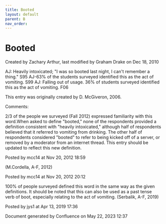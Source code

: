 ```yaml
---
title: Booted
layout: default
parent: B
nav_order:
---
```


# Booted

Created by  Zachary Arthur, last modified by  Graham Drake on Dec 18, 2010

AJ: Heavily intoxicated; &quot;I was so booted last night, I can't remember a thing.&quot; S95 AJ-63% of the students surveyed identified this as the act of vomiting. S99 AJ: Falling out of usage. 36% of students surveyed identified this as the act of vomiting. F06 

This entry was originally created by D. McGiveron, 2006.

Comments:

2/3 of the people we surveyed (Fall 2012) expressed familiarity with this word.When asked to define &quot;booted,&quot; none of the respondents provided a definition consistent with &quot;heavily intoxicated,&quot; although half of respondents believed that it referred to vomiting from drinking. The other half of respondents considered &quot;booted&quot; to refer to being kicked off of a server, or removed by a moderator from an internet thread. This entry should be updated to reflect this new definition. 

Posted by mcc14 at Nov 20, 2012 18:59

(M.Cordella, A-F, 2012)

Posted by mcc14 at Nov 20, 2012 20:12

100% of people surveyed defined this word in the same way as the given definitions. It should be noted that this can also be used as a past tense verb of boot, especially relating to the act of vomiting. (Serbalik, A-F, 2019)

Posted by jys1 at Apr 13, 2019 17:36

Document generated by Confluence on May 22, 2023 12:37


